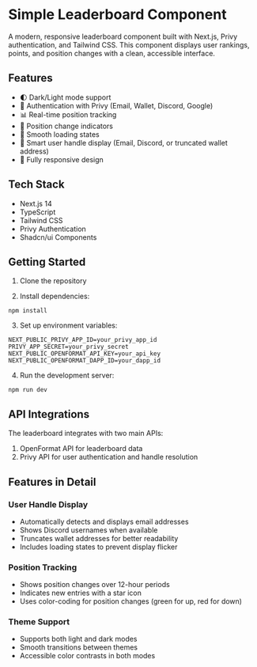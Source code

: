 # Simple Leaderboard Component

A modern, responsive leaderboard component built with Next.js, Privy authentication, and Tailwind CSS. This component displays user rankings, points, and position changes with a clean, accessible interface.

## Features

- 🌓 Dark/Light mode support
- 🔐 Authentication with Privy (Email, Wallet, Discord, Google)
- 📊 Real-time position tracking
- 🔄 Position change indicators
- 💫 Smooth loading states
- 👤 Smart user handle display (Email, Discord, or truncated wallet address)
- 📱 Fully responsive design

## Tech Stack

- Next.js 14
- TypeScript
- Tailwind CSS
- Privy Authentication
- Shadcn/ui Components

## Getting Started

1. Clone the repository

2. Install dependencies:
```
npm install
```

3. Set up environment variables:
```
NEXT_PUBLIC_PRIVY_APP_ID=your_privy_app_id
PRIVY_APP_SECRET=your_privy_secret
NEXT_PUBLIC_OPENFORMAT_API_KEY=your_api_key
NEXT_PUBLIC_OPENFORMAT_DAPP_ID=your_dapp_id
```

4. Run the development server:
```
npm run dev
```

## API Integrations

The leaderboard integrates with two main APIs:

1. OpenFormat API for leaderboard data
2. Privy API for user authentication and handle resolution

## Features in Detail

### User Handle Display

- Automatically detects and displays email addresses
- Shows Discord usernames when available
- Truncates wallet addresses for better readability
- Includes loading states to prevent display flicker

### Position Tracking
- Shows position changes over 12-hour periods
- Indicates new entries with a star icon
- Uses color-coding for position changes (green for up, red for down)

### Theme Support
- Supports both light and dark modes
- Smooth transitions between themes
- Accessible color contrasts in both modes
